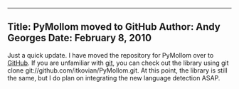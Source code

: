-----
Title:  PyMollom moved to GitHub
Author: Andy Georges
Date: February 8, 2010
----







Just a quick update. I have moved the repository for PyMollom over to
[GitHub](http://github.com/itkovian/PyMollom). If you are unfamiliar
with [git](http://git-scm.com/), you can check out the library using git
clone git://github.com/itkovian/PyMollom.git. At this point, the library
is still the same, but I do plan on integrating the new language
detection ASAP.




